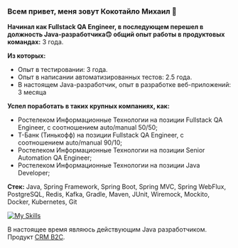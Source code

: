 <!--
**MikeKotal/MikeKotal** is a ✨ _special_ ✨ repository because its `README.md` (this file) appears on your GitHub profile.

Here are some ideas to get you started:

- 🔭 I’m currently working on ...
- 🌱 I’m currently learning ...
- 👯 I’m looking to collaborate on ...
- 🤔 I’m looking for help with ...
- 💬 Ask me about ...
- 📫 How to reach me: ...
- 😄 Pronouns: ...
- ⚡ Fun fact: ...
-->
### Всем привет, меня зовут Кокотайло Михаил 👋

**Начинал как Fullstack QA Engineer, в последующем перешел в должность Java-разработчика🙃 общий опыт работы в продуктовых командах:** 3 года.

**Из которых:**
* Опыт в тестировании: 3 года.
* Опыт в написании автоматизированных тестов: 2.5 года.
* В настоящем Java-разработчик, опыт в разработке веб-приложений: 3 месяца

**Успел поработать в таких крупных компаниях, как:**
* Ростелеком Информационные Технологии на позиции Fullstack QA Engineer, с соотношением auto/manual 50/50;
* Т-Банк (Тинькофф) на позиции Fullstack QA Engineer, с соотношением auto/manual 90/10;
* Ростелеком Информационные Технологии на позиции Senior Automation QA Engineer;
* Ростелеком Информационные Технологии на позиции Java Developer;

**Стек:** Java, Spring Framework, Spring Boot, Spring MVC, Spring WebFlux, PostgreSQL, Redis, Kafka, Gradle, Maven, JUnit, Wiremock, Mockito, Docker, Kubernetes, Git

[![My Skills](https://skillicons.dev/icons?i=java,spring,git,idea,postman,gradle,maven,openshift,selenium,kubernetes,docker,kafka,redis,postgresql)](https://skillicons.dev)

В настоящее время являюсь действующим Java разработчиком. Продукт [CRM B2C](https://rtkit.ru/products/crm-b2c).
